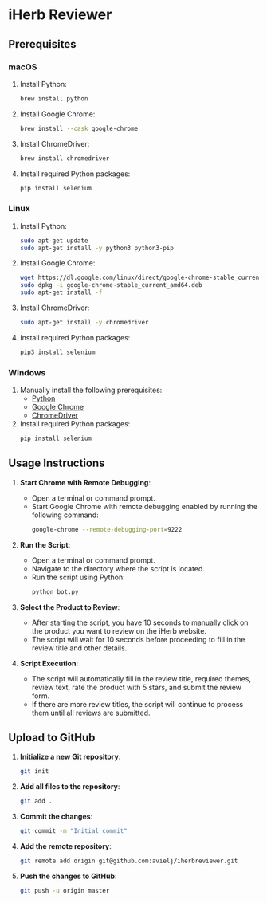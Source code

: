# iHerb Reviewer

## Prerequisites

### macOS
1. Install Python:
    ```sh
    brew install python
    ```
2. Install Google Chrome:
    ```sh
    brew install --cask google-chrome
    ```
3. Install ChromeDriver:
    ```sh
    brew install chromedriver
    ```
4. Install required Python packages:
    ```sh
    pip install selenium
    ```

### Linux
1. Install Python:
    ```sh
    sudo apt-get update
    sudo apt-get install -y python3 python3-pip
    ```
2. Install Google Chrome:
    ```sh
    wget https://dl.google.com/linux/direct/google-chrome-stable_current_amd64.deb
    sudo dpkg -i google-chrome-stable_current_amd64.deb
    sudo apt-get install -f
    ```
3. Install ChromeDriver:
    ```sh
    sudo apt-get install -y chromedriver
    ```
4. Install required Python packages:
    ```sh
    pip3 install selenium
    ```

### Windows
1. Manually install the following prerequisites:
    - [Python](https://www.python.org/downloads/)
    - [Google Chrome](https://www.google.com/chrome/)
    - [ChromeDriver](https://sites.google.com/a/chromium.org/chromedriver/downloads)
2. Install required Python packages:
    ```sh
    pip install selenium
    ```

## Usage Instructions

1. **Start Chrome with Remote Debugging**:
    - Open a terminal or command prompt.
    - Start Google Chrome with remote debugging enabled by running the following command:
      ```sh
      google-chrome --remote-debugging-port=9222
      ```

2. **Run the Script**:
    - Open a terminal or command prompt.
    - Navigate to the directory where the script is located.
    - Run the script using Python:
      ```sh
      python bot.py
      ```

3. **Select the Product to Review**:
    - After starting the script, you have 10 seconds to manually click on the product you want to review on the iHerb website.
    - The script will wait for 10 seconds before proceeding to fill in the review title and other details.

4. **Script Execution**:
    - The script will automatically fill in the review title, required themes, review text, rate the product with 5 stars, and submit the review form.
    - If there are more review titles, the script will continue to process them until all reviews are submitted.

## Upload to GitHub

1. **Initialize a new Git repository**:
    ```sh
    git init
    ```

2. **Add all files to the repository**:
    ```sh
    git add .
    ```

3. **Commit the changes**:
    ```sh
    git commit -m "Initial commit"
    ```

4. **Add the remote repository**:
    ```sh
    git remote add origin git@github.com:avielj/iherbreviewer.git
    ```

5. **Push the changes to GitHub**:
    ```sh
    git push -u origin master
    ```
